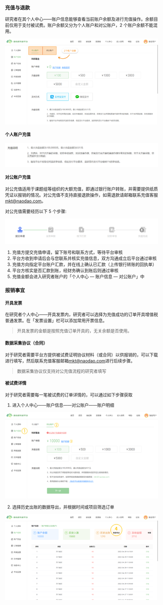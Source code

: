 ### 充值与退款

研究者在其个人中心——账户信息能够查看当前账户余额及进行充值操作。余额目前仅用于支付被试费。账户余额又分为个人账户和对公账户，2 个账户余额不能混用。

![](imgs/Frame%2025.png)

#### 个人账户充值

![](imgs/image-4.png)

#### 对公账户充值

对公充值适用于课题组等组织的大额充值，即通过银行账户转账，并需要提供纸质凭证以报销的情况。对公充值不支持直接退款操作，如需退款请邮箱联系充值客服[mkt@naodao.com](mailto:mkt@naodao.com)。

对公充值需要经历以下 5 个步骤:

![](imgs/image-1.png)

1. 充值方提交充值申请，留下账号和联系方式，等待平台审核
2. 平台方收到申请后会与您联系并核实充值信息，双方沟通成立后平台通过审核
3. 充值方向指定平台账户汇款，并在线上确认已汇款（上传银行转账的回执单）
4. 平台方核实是否汇款到账，经财务确认到账后则通过审核
5. 充值金额会进入研究者账户的「个人中心 — 账户信息 — 对公账户」中

### 报销事宜

#### 开具发票

在研究者个人中心——开具发票内，研究者可以选择为充值成功的订单开具增值税普通发票。在「发票设置」栏可以添加常用开票信息。

> 开具发票的金额是按照充值订单开具的，无关余额是否使用。

#### 数据采集协议（合同）

对于研究者需要平台方提供被试费证明协议材料（或合同）以供报销的，可以下载 进行填写，然后联系充值客服邮箱[mkt@naodao.com](mailto:mkt@naodao.com)进行后续步骤。

> 数据采集协议仅支持对公充值流程的研究者填写

#### 被试费详情

对于研究者需要每一笔被试费的订单详情的，可以通过如下步骤获取

1. 进入个人中心——账户信息——对公账户——账户明细

![](imgs/image-2.png)

2. 选择历史出账的数据导出，并根据时间或项目筛选订单

![](imgs/image-3.png)